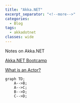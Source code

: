```yaml
---
title: "Akka.NET"
excerpt_separator: "<!--more-->"
categories:
  - Blog
tags:
  - akkadotnet
classes: wide
---
```


Notes on Akka.NET

<!--more-->

[Akka.NET Bootcamp](https://github.com/petabridge/akka-bootcamp)

[What is an Actor?](https://petabridge.com/blog/akkadotnet-what-is-an-actor/)

```mermaid
graph TD;
    A-->B;
    A-->C;
    B-->D;
    C-->D;
```
